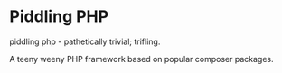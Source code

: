 # Piddling PHP
piddling php - pathetically trivial; trifling.

A teeny weeny PHP framework based on popular composer packages.
